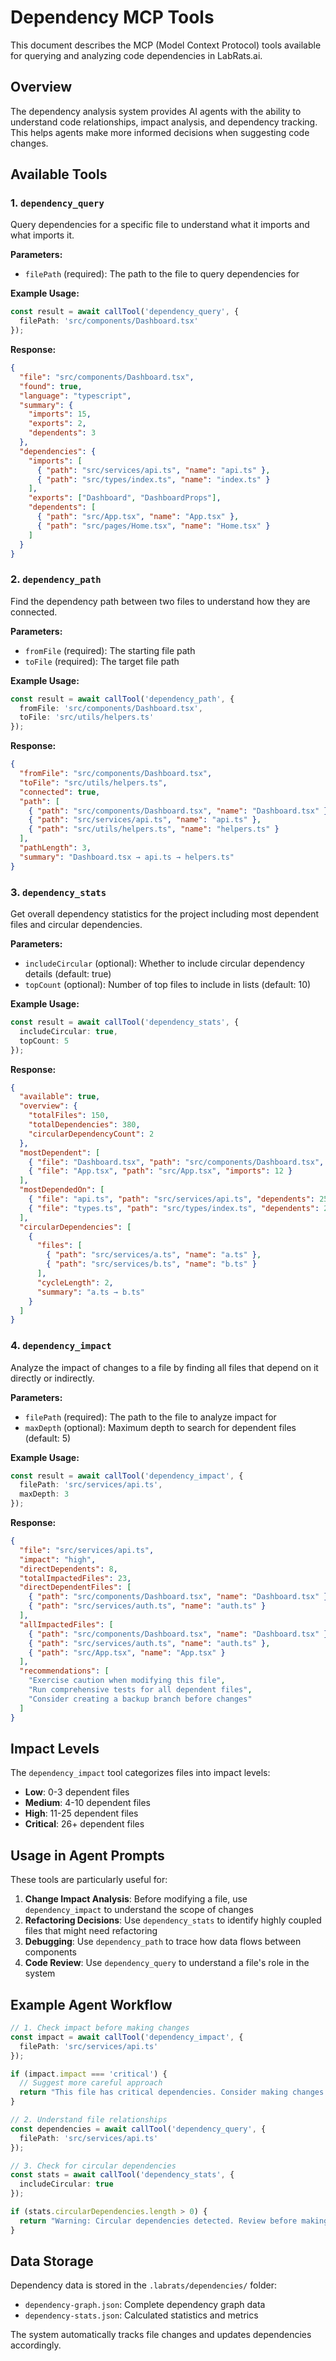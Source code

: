 # Dependency MCP Tools

This document describes the MCP (Model Context Protocol) tools available for querying and analyzing code dependencies in LabRats.ai.

## Overview

The dependency analysis system provides AI agents with the ability to understand code relationships, impact analysis, and dependency tracking. This helps agents make more informed decisions when suggesting code changes.

## Available Tools

### 1. `dependency_query`

Query dependencies for a specific file to understand what it imports and what imports it.

**Parameters:**
- `filePath` (required): The path to the file to query dependencies for

**Example Usage:**
```typescript
const result = await callTool('dependency_query', {
  filePath: 'src/components/Dashboard.tsx'
});
```

**Response:**
```json
{
  "file": "src/components/Dashboard.tsx",
  "found": true,
  "language": "typescript",
  "summary": {
    "imports": 15,
    "exports": 2,
    "dependents": 3
  },
  "dependencies": {
    "imports": [
      { "path": "src/services/api.ts", "name": "api.ts" },
      { "path": "src/types/index.ts", "name": "index.ts" }
    ],
    "exports": ["Dashboard", "DashboardProps"],
    "dependents": [
      { "path": "src/App.tsx", "name": "App.tsx" },
      { "path": "src/pages/Home.tsx", "name": "Home.tsx" }
    ]
  }
}
```

### 2. `dependency_path`

Find the dependency path between two files to understand how they are connected.

**Parameters:**
- `fromFile` (required): The starting file path
- `toFile` (required): The target file path

**Example Usage:**
```typescript
const result = await callTool('dependency_path', {
  fromFile: 'src/components/Dashboard.tsx',
  toFile: 'src/utils/helpers.ts'
});
```

**Response:**
```json
{
  "fromFile": "src/components/Dashboard.tsx",
  "toFile": "src/utils/helpers.ts",
  "connected": true,
  "path": [
    { "path": "src/components/Dashboard.tsx", "name": "Dashboard.tsx" },
    { "path": "src/services/api.ts", "name": "api.ts" },
    { "path": "src/utils/helpers.ts", "name": "helpers.ts" }
  ],
  "pathLength": 3,
  "summary": "Dashboard.tsx → api.ts → helpers.ts"
}
```

### 3. `dependency_stats`

Get overall dependency statistics for the project including most dependent files and circular dependencies.

**Parameters:**
- `includeCircular` (optional): Whether to include circular dependency details (default: true)
- `topCount` (optional): Number of top files to include in lists (default: 10)

**Example Usage:**
```typescript
const result = await callTool('dependency_stats', {
  includeCircular: true,
  topCount: 5
});
```

**Response:**
```json
{
  "available": true,
  "overview": {
    "totalFiles": 150,
    "totalDependencies": 380,
    "circularDependencyCount": 2
  },
  "mostDependent": [
    { "file": "Dashboard.tsx", "path": "src/components/Dashboard.tsx", "imports": 15 },
    { "file": "App.tsx", "path": "src/App.tsx", "imports": 12 }
  ],
  "mostDependedOn": [
    { "file": "api.ts", "path": "src/services/api.ts", "dependents": 25 },
    { "file": "types.ts", "path": "src/types/index.ts", "dependents": 20 }
  ],
  "circularDependencies": [
    {
      "files": [
        { "path": "src/services/a.ts", "name": "a.ts" },
        { "path": "src/services/b.ts", "name": "b.ts" }
      ],
      "cycleLength": 2,
      "summary": "a.ts → b.ts"
    }
  ]
}
```

### 4. `dependency_impact`

Analyze the impact of changes to a file by finding all files that depend on it directly or indirectly.

**Parameters:**
- `filePath` (required): The path to the file to analyze impact for
- `maxDepth` (optional): Maximum depth to search for dependent files (default: 5)

**Example Usage:**
```typescript
const result = await callTool('dependency_impact', {
  filePath: 'src/services/api.ts',
  maxDepth: 3
});
```

**Response:**
```json
{
  "file": "src/services/api.ts",
  "impact": "high",
  "directDependents": 8,
  "totalImpactedFiles": 23,
  "directDependentFiles": [
    { "path": "src/components/Dashboard.tsx", "name": "Dashboard.tsx" },
    { "path": "src/services/auth.ts", "name": "auth.ts" }
  ],
  "allImpactedFiles": [
    { "path": "src/components/Dashboard.tsx", "name": "Dashboard.tsx" },
    { "path": "src/services/auth.ts", "name": "auth.ts" },
    { "path": "src/App.tsx", "name": "App.tsx" }
  ],
  "recommendations": [
    "Exercise caution when modifying this file",
    "Run comprehensive tests for all dependent files",
    "Consider creating a backup branch before changes"
  ]
}
```

## Impact Levels

The `dependency_impact` tool categorizes files into impact levels:

- **Low**: 0-3 dependent files
- **Medium**: 4-10 dependent files  
- **High**: 11-25 dependent files
- **Critical**: 26+ dependent files

## Usage in Agent Prompts

These tools are particularly useful for:

1. **Change Impact Analysis**: Before modifying a file, use `dependency_impact` to understand the scope of changes
2. **Refactoring Decisions**: Use `dependency_stats` to identify highly coupled files that might need refactoring
3. **Debugging**: Use `dependency_path` to trace how data flows between components
4. **Code Review**: Use `dependency_query` to understand a file's role in the system

## Example Agent Workflow

```typescript
// 1. Check impact before making changes
const impact = await callTool('dependency_impact', {
  filePath: 'src/services/api.ts'
});

if (impact.impact === 'critical') {
  // Suggest more careful approach
  return "This file has critical dependencies. Consider making changes incrementally.";
}

// 2. Understand file relationships
const dependencies = await callTool('dependency_query', {
  filePath: 'src/services/api.ts'
});

// 3. Check for circular dependencies
const stats = await callTool('dependency_stats', {
  includeCircular: true
});

if (stats.circularDependencies.length > 0) {
  return "Warning: Circular dependencies detected. Review before making changes.";
}
```

## Data Storage

Dependency data is stored in the `.labrats/dependencies/` folder:
- `dependency-graph.json`: Complete dependency graph data
- `dependency-stats.json`: Calculated statistics and metrics

The system automatically tracks file changes and updates dependencies accordingly.